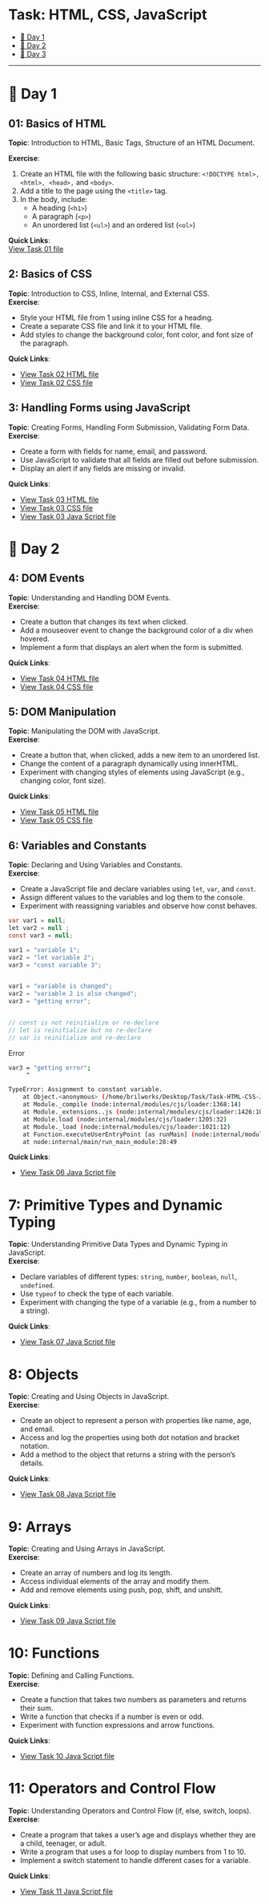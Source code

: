 # Task: HTML, CSS, JavaScript

- [📅 Day 1](#📅-day-1)
- [📅 Day 2](#📅-day-2)
- [📅 Day 3](#📅-day-3)
---

# 📅 Day 1

## 01: Basics of HTML
**Topic**: Introduction to HTML, Basic Tags, Structure of an HTML Document.

**Exercise**:  
1. Create an HTML file with the following basic structure: `<!DOCTYPE html>, <html>, <head>,` and `<body>`.  
2. Add a title to the page using the `<title>` tag.  
3. In the body, include:
   - A heading (`<h1>`)
   - A paragraph (`<p>`)
   - An unordered list (`<ul>`) and an ordered list (`<ol>`)

**Quick Links**:  
[View Task 01 file](01-Basic-of-HTML/index.html)



## 2: Basics of CSS

**Topic**: Introduction to CSS, Inline, Internal, and External CSS.<br>
**Exercise**:
- Style your HTML file from  1 using inline CSS for a heading.
- Create a separate CSS file and link it to your HTML file.
- Add styles to change the background color, font color, and font size of the paragraph.

**Quick Links**:  
- [View Task 02 HTML file](02-Basic-of-css/index.html)
- [View Task 02 CSS file](02-Basic-of-css/style.css)


## 3: Handling Forms using JavaScript
**Topic**: Creating Forms, Handling Form Submission, Validating Form Data.<br>
**Exercise**:
- Create a form with fields for name, email, and password.
- Use JavaScript to validate that all fields are filled out before submission.
- Display an alert if any fields are missing or invalid.

**Quick Links**:  
- [View Task 03 HTML file](03-Handling-forms-using-javascript/index.html)
- [View Task 03 CSS file](03-Handling-forms-using-javascript/style.css)
- [View Task 03 Java Script file](03-Handling-forms-using-javascript/script.js)

# 📅 Day 2

## 4: DOM Events
**Topic**: Understanding and Handling DOM Events.<br>
**Exercise**:
- Create a button that changes its text when clicked.
- Add a mouseover event to change the background color of a div when hovered.
- Implement a form that displays an alert when the form is submitted.

**Quick Links**:  
- [View Task 04 HTML file](04-DOM_Event/index.html)
- [View Task 04 CSS file](04-DOM_Event/style.css)



## 5: DOM Manipulation
**Topic**: Manipulating the DOM with JavaScript.<br>
**Exercise**:
- Create a button that, when clicked, adds a new item to an unordered list.
- Change the content of a paragraph dynamically using innerHTML.
- Experiment with changing styles of elements using JavaScript (e.g., changing color, font size).

**Quick Links**:  
- [View Task 05 HTML file](05-dom-manipulation/index.html)
- [View Task 05 CSS file](05-dom-manipulation/style.css)


## 6: Variables and Constants
**Topic**: Declaring and Using Variables and Constants.<br>
**Exercise**:
- Create a JavaScript file and declare variables using `let`, `var`, and `const`.
- Assign different values to the variables and log them to the console.
- Experiment with reassigning variables and observe how const behaves.

``` java script 
var var1 = null;
let var2 = null ;
const var3 = null;

var1 = "variable 1";
var2 = "let variable 2";
var3 = "const variable 3";


var1 = "variable is changed";
var2 = "variable 2 is also changed";
var3 = "getting error";


// const is not reinitialize or re-declare
// let is reinitialize but no re-declare
// var is reinitialize and re-declare
```

Error
```bash 
var3 = "getting error";
     ^

TypeError: Assignment to constant variable.
    at Object.<anonymous> (/home/brilworks/Desktop/Task/Task-HTML-CSS-JavaScript/06-Variables-Constants/script.js:7:6)
    at Module._compile (node:internal/modules/cjs/loader:1368:14)
    at Module._extensions..js (node:internal/modules/cjs/loader:1426:10)
    at Module.load (node:internal/modules/cjs/loader:1205:32)
    at Module._load (node:internal/modules/cjs/loader:1021:12)
    at Function.executeUserEntryPoint [as runMain] (node:internal/modules/run_main:142:12)
    at node:internal/main/run_main_module:28:49
```

**Quick Links**:  
- [View Task 06 Java Script file](06-Variables-Constants/script.js)

# 7: Primitive Types and Dynamic Typing
**Topic**: Understanding Primitive Data Types and Dynamic Typing in JavaScript.<br>
**Exercise**:
- Declare variables of different types: `string`, `number`, `boolean`, `null`, `undefined`.
- Use `typeof` to check the type of each variable.
- Experiment with changing the type of a variable (e.g., from a number to a string).



**Quick Links**:  
- [View Task 07 Java Script file](07-Primitive-dynamic/script.js)


# 8: Objects
**Topic**: Creating and Using Objects in JavaScript.<br>
**Exercise**:
- Create an object to represent a person with properties like name, age, and email.
- Access and log the properties using both dot notation and bracket notation.
- Add a method to the object that returns a string with the person’s details.


**Quick Links**:  
- [View Task 08 Java Script file](08-objects/script.js)


# 9: Arrays
**Topic**: Creating and Using Arrays in JavaScript.<br>
**Exercise**:
- Create an array of numbers and log its length.
- Access individual elements of the array and modify them.
- Add and remove elements using push, pop, shift, and unshift.


**Quick Links**:  
- [View Task 09 Java Script file](09-Array/script.js)



# 10: Functions
**Topic**: Defining and Calling Functions.<br>
**Exercise**:
- Create a function that takes two numbers as parameters and returns their sum.
- Write a function that checks if a number is even or odd.
- Experiment with function expressions and arrow functions.

**Quick Links**:  
- [View Task 10 Java Script file](10-function/script.js)


# 11: Operators and Control Flow
**Topic**: Understanding Operators and Control Flow (if, else, switch, loops).<br>
**Exercise**:
- Create a program that takes a user’s age and displays whether they are a child, teenager, or adult.
- Write a program that uses a for loop to display numbers from 1 to 10.
- Implement a switch statement to handle different cases for a variable.

**Quick Links**:  
- [View Task 11 Java Script file](11-oprator-control-flow/script.js)